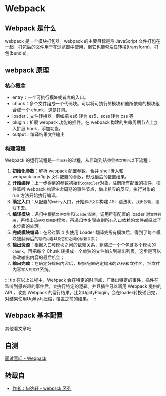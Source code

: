 # Webpack

## Webpack 是什么

webpack 是一个模块打包器。webpack 的主要目标是将 JavaScript 文件打包在一起，打包后的文件用于在浏览器中使用，但它也能够胜任转换(transform)、打包(bundle)。

## webpack 原理

### 核心概念

- entry：一个可执行模块或者库的入口。
- chunk：多个文件组成一个代码块。可以将可执行的模块和他所依赖的模块组合成一个 chunk，这是打包。
- loader：文件转换器。例如把 es6 转为 es5，scss 转为 css 等
- plugin：扩展 webpack 功能的插件。在 webpack 构建的生命周期节点上加入扩展 hook，添加功能。
- output：编译结果文件输出

### 构建流程

Webpack 的运⾏流程是⼀个`串⾏`的过程，从启动到结束会`依次执⾏`以下流程：

1. **初始化参数**：解析 webpack 配置参数，合并 shell 传入和 webpack.config.js 文件配置的参数，形成最后的配置结果。
2. **开始编译**：上一步得到的参数初始化`compiler`对象，注册所有配置的插件，插件监听 webpack 构建生命周期的事件节点，做出相应的反应，执行对象的 run 方法开始执行编译。
3. **确定入口**：从配置的`entry`入口，开始`解析文件`构建 AST 语法树，`找出依赖`，`递归`下去。
4. **编译模块**：递归中根据`文件类型`和`loader配置`，调用所有配置的 loader 对`文件转换`，再找出该`模块依赖`的模块，再递归本步骤直到所有入口依赖的文件都经过了本步骤的处理。
5. **完成模块编译**：在经过第 4 步使⽤ Loader 翻译完所有模块后，得到了每个模块被翻译后的`最终内容`以`及它们之间的依赖关系`；
6. **输出资源**：根据⼊⼝和模块之间的依赖关系，组装成⼀个个包含多个模块的 `Chunk`，再把每个 Chunk 转换成⼀个单独的⽂件加⼊到输出列表，这步是可以修改输出内容的最后机会；
7. **输出完成**：在确定好输出内容后，根据配置确定输出的路径和⽂件名，把⽂件内容`写⼊到⽂件`系统。

::: tip
在以上过程中，Webpack 会在特定的时间点，⼴播出特定的事件，插件在监听到感兴趣的事件后，会执⾏特定的逻辑。并且插件可以调⽤ Webpack 提供的 API ，改变 Webpack 的运⾏结果。比如UglifyPlugin，会在loader转换递归完，对结果使用UglifyJs压缩，覆盖之前的结果。
:::

## Webpack 基本配置

其他看文章吧

## 自测

[面试官问 - Webpack](s_webpack_1-webpack.md)

## 转载自

- [作者：何逸轩 - webpack 系列](https://juejin.cn/post/7140769906080874504)
